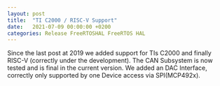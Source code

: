 ```yaml
---
layout: post
title:  "TI C2000 / RISC-V Support"
date:   2021-07-09 00:00:00 +0200
categories: Release FreeRTOSHAL FreeRTOS HAL
---
```


Since the last post at 2019 we added support for TIs C2000 and finally RISC-V (correctly under the development).
The CAN Subsystem is now tested and is final in the current version.
We added an DAC Interface, correctly only supported by one Device access via SPI(MCP492x).
